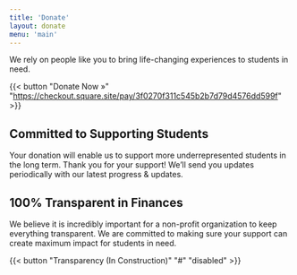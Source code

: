 ```yaml
---
title: 'Donate'
layout: donate
menu: 'main'
---
```


We rely on people like you to bring life-changing experiences to students in need.

{{< button "Donate Now »" "https://checkout.square.site/pay/3f0270f311c545b2b7d79d4576dd599f" >}}

## Committed to Supporting Students

Your donation will enable us to support more underrepresented students in the long term. Thank you for your support! We’ll send you updates periodically with our latest progress & updates.

## 100% Transparent in Finances

We believe it is incredibly important for a non-profit organization to keep everything transparent. We are committed to making sure your support can create maximum impact for students in need. 

{{< button "Transparency (In Construction)" "#" "disabled" >}} 